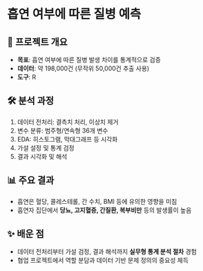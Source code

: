 # 흡연 여부에 따른 질병 예측

## 📌 프로젝트 개요
- **목표**: 흡연 여부에 따른 질병 발생 차이를 통계적으로 검증  
- **데이터**: 약 198,000건 (무작위 50,000건 추출 사용)  
- **도구**: R  

## 🛠 분석 과정
1. 데이터 전처리: 결측치 처리, 이상치 제거  
2. 변수 분류: 범주형/연속형 36개 변수  
3. EDA: 히스토그램, 막대그래프 등 시각화  
4. 가설 설정 및 통계 검정  
5. 결과 시각화 및 해석  

## 📊 주요 결과
- 흡연은 혈당, 콜레스테롤, 간 수치, BMI 등에 유의한 영향을 미침  
- 흡연자 집단에서 **당뇨, 고지혈증, 간질환, 복부비만** 등의 발생률이 높음  

## ✨ 배운 점
- 데이터 전처리부터 가설 검정, 결과 해석까지 **실무형 통계 분석 절차** 경험  
- 협업 프로젝트에서 역할 분담과 데이터 기반 문제 정의의 중요성 체득  
